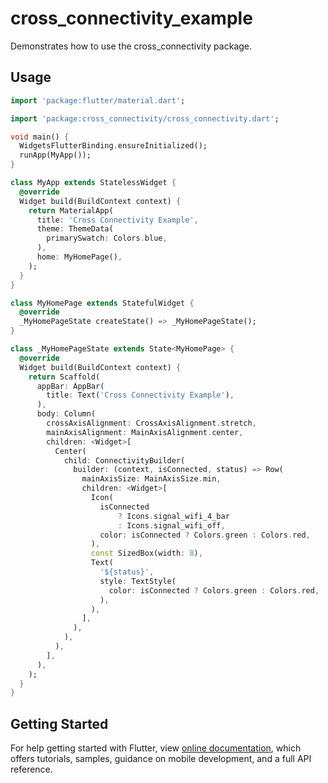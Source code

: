 # cross_connectivity_example

Demonstrates how to use the cross_connectivity package.

## Usage

```dart
import 'package:flutter/material.dart';

import 'package:cross_connectivity/cross_connectivity.dart';

void main() {
  WidgetsFlutterBinding.ensureInitialized();
  runApp(MyApp());
}

class MyApp extends StatelessWidget {
  @override
  Widget build(BuildContext context) {
    return MaterialApp(
      title: 'Cross Connectivity Example',
      theme: ThemeData(
        primarySwatch: Colors.blue,
      ),
      home: MyHomePage(),
    );
  }
}

class MyHomePage extends StatefulWidget {
  @override
  _MyHomePageState createState() => _MyHomePageState();
}

class _MyHomePageState extends State<MyHomePage> {
  @override
  Widget build(BuildContext context) {
    return Scaffold(
      appBar: AppBar(
        title: Text('Cross Connectivity Example'),
      ),
      body: Column(
        crossAxisAlignment: CrossAxisAlignment.stretch,
        mainAxisAlignment: MainAxisAlignment.center,
        children: <Widget>[
          Center(
            child: ConnectivityBuilder(
              builder: (context, isConnected, status) => Row(
                mainAxisSize: MainAxisSize.min,
                children: <Widget>[
                  Icon(
                    isConnected
                        ? Icons.signal_wifi_4_bar
                        : Icons.signal_wifi_off,
                    color: isConnected ? Colors.green : Colors.red,
                  ),
                  const SizedBox(width: 8),
                  Text(
                    '${status}',
                    style: TextStyle(
                      color: isConnected ? Colors.green : Colors.red,
                    ),
                  ),
                ],
              ),
            ),
          ),
        ],
      ),
    );
  }
}
```

## Getting Started

For help getting started with Flutter, view 
[online documentation](https://flutter.dev/docs), which offers tutorials, 
samples, guidance on mobile development, and a full API reference.
